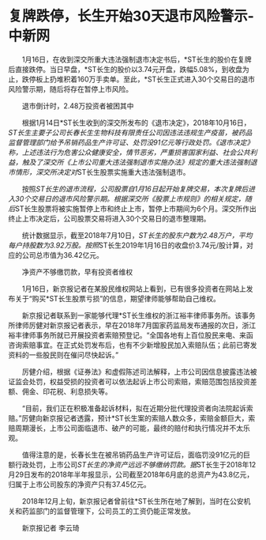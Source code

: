 # 复牌跌停，长生开始30天退市风险警示-中新网

　　1月16日，在收到深交所重大违法强制退市决定书后，*ST长生的股价在复牌后直接跌停。当日早盘，*ST长生的股价以3.74元开盘，跌幅5.08%，到收盘为止，跌停板上扔堆积着160万手卖单。至此，*ST长生正式进入30个交易日的退市风险警示期，随后将存在暂停上市风险。

　　退市倒计时，2.48万投资者被困其中

　　根据1月14日*ST长生收到的深交所发布的《退市决定》，2018年10月16日，*ST长生主要子公司长春长生生物科技有限责任公司因违法违规生产疫苗，被药品监督管理部门给予吊销药品生产许可证、处罚没91亿元等行政处罚。《退市决定》称，上述违法行为危害公众健康安全，情节恶劣，严重损害国家利益、社会公共利益，触及了深交所《上市公司重大违法强制退市实施办法》规定的重大违法强制退市情形，深交所决定对*ST长生股票实施重大违法强制退市。

　　按照*ST长生的退市流程，公司股票自1月16日起开始复牌交易，本次复牌后进入30个交易日的退市风险警示期。根据深交所《股票上市规则》的相关规定，随后*ST长生股票将被实施暂停上市和终止上市，暂停上市期间为6个月。深交所作出终止上市决定后，公司股票交易将进入30个交易日的退市整理期。

　　统计数据显示，截至2018年7月10日，*ST长生的股东户数为2.48万户，平均每户持股数为3.92万股。按照*ST长生2019年1月16日的收盘价3.74元/股计算，对应的公司总市值为36.42亿元。

　　净资产不够缴罚款，早有投资者维权

　　1月16日，新京报记者在某股民维权网站上看到，已有很多投资者在网站上发布关于“购买*ST长生股票亏损”的信息，期望律师能够帮助自己维权。

　　新京报记者联系到一家能够代理*ST长生维权的浙江裕丰律师事务所。该事务所律师厉健对新京报记者表示，早在2018年7月国家药监局发布通报的次日，浙江裕丰律师事务所就已开展投资者索赔预登记。“全国各地有上百位股民来电、来函咨询索赔事宜。在正式处罚发布后，也有不少新增股民加入索赔队伍；此前已寄发资料的一些股民则在催问尽快起诉。”

　　厉健介绍，根据《证券法》和虚假陈述司法解释，上市公司因信息披露违法被证监会处罚，权益受损的投资者可以依法起诉上市公司索赔，索赔范围包括投资差额、佣金、印花税、利息损失等。

　　“目前，我们正在积极准备起诉材料，拟在近期分批代理投资者向法院起诉索赔。”厉健向新京报记者透露，预计*ST长生案的索赔人数众多，索赔金额巨大，索赔周期漫长，上市公司面临退市、破产的可能，最终的赔付和执行情况并不太乐观。

　　值得注意的是，长春长生在被吊销药品生产许可证后，面临罚没91亿元的巨额行政处罚，上市公司*ST长生的净资产远远不够缴纳罚款。据*ST长生于2018年12月29日发布的2018年半年报显示，公司截至2018年6月底的总资产为43.8亿元，归属于上市公司股东的净资产只有37.45亿元。

　　2018年12月上旬，新京报记者曾前往*ST长生所在地了解到，当时在公安机关和药监部门的监督管理下，公司员工的工资仍能正常发放。

　　新京报记者 李云琦
